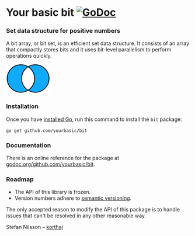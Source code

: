 # Your basic bit [![GoDoc](https://godoc.org/github.com/yourbasic/bit?status.svg)][godoc-bit]

### Set data structure for positive numbers

A bit array, or bit set, is an efficient set data structure.
It consists of an array that compactly stores bits and it uses
bit-level parallelism to perform operations quickly.

![Venn diagram](venn.png)

### Installation

Once you have [installed Go][golang-install], run this command
to install the `bit` package:

    go get github.com/yourbasic/bit
    
### Documentation

There is an online reference for the package at
[godoc.org/github.com/yourbasic/bit][godoc-bit].

### Roadmap

* The API of this library is frozen.
* Version numbers adhere to [semantic versioning][sv].

The only accepted reason to modify the API of this package is to
handle issues that can't be resolved in any other reasonable way.

Stefan Nilsson – [korthaj](https://github.com/korthaj)

[godoc-bit]: https://godoc.org/github.com/yourbasic/bit
[golang-install]: http://golang.org/doc/install.html
[sv]: http://semver.org/
